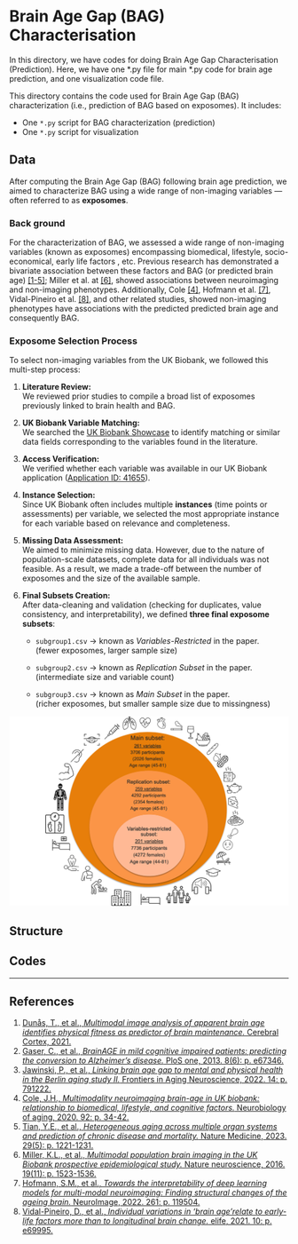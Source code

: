 # **Brain Age Gap (BAG) Characterisation**
In this directory, we have codes for doing Brain Age Gap Characterisation (Prediction). Here, we have one *.py file for main *.py code for brain age prediction, and one visualization code file.


This directory contains the code used for Brain Age Gap (BAG) characterization (i.e., prediction of BAG based on exposomes). It includes:
- One `*.py` script for BAG characterization (prediction)
- One `*.py` script for visualization




## Data
After computing the Brain Age Gap (BAG) following brain age prediction, we aimed to characterize BAG using a wide range of non-imaging variables — often referred to as **exposomes**.
### Back ground
For the characterization of BAG, we assessed a wide range of non-imaging variables (known as exposomes) encompassing biomedical, lifestyle, socio-economical, early life factors , etc. Previous research has demonstrated a bivariate association between these factors and BAG (or predicted brain age) [[1-5]](#references); Miller et al. at [[6]](#references), showed associations between neuroimaging and non-imaging phenotypes. Additionally, Cole [[4]](#references), Hofmann et al. [[7]](#references), Vidal-Pineiro et al. [[8]](#references), and other related studies, showed non-imaging phenotypes have associations with the predicted predicted brain age and consequently BAG.

### Exposome Selection Process

To select non-imaging variables from the UK Biobank, we followed this multi-step process:

1. **Literature Review:**  
   We reviewed prior studies to compile a broad list of exposomes previously linked to brain health and BAG.

2. **UK Biobank Variable Matching:**  
   We searched the [UK Biobank Showcase](https://biobank.ndph.ox.ac.uk/showcase/) to identify matching or similar data fields corresponding to the variables found in the literature.

3. **Access Verification:**  
   We verified whether each variable was available in our UK Biobank application ([Application ID: 41655](https://www.ukbiobank.ac.uk/enable-your-research/approved-research/characterizing-brain-networks-and-their-inter-individual-variability-by-high-throughput-imaging-and-computational-modelling)).

4. **Instance Selection:**  
   Since UK Biobank often includes multiple **instances** (time points or assessments) per variable, we selected the most appropriate instance for each variable based on relevance and completeness.

5. **Missing Data Assessment:**  
   We aimed to minimize missing data. However, due to the nature of population-scale datasets, complete data for all individuals was not feasible. As a result, we made a trade-off between the number of exposomes and the size of the available sample.

6. **Final Subsets Creation:**  
   After data-cleaning and validation (checking for duplicates, value consistency, and interpretability), we defined **three final exposome subsets**:

   - `subgroup1.csv` → known as *Variables-Restricted* in the paper.  
     (fewer exposomes, larger sample size)

   - `subgroup2.csv` → known as *Replication Subset* in the paper.  
     (intermediate size and variable count)

   - `subgroup3.csv` → known as *Main Subset* in the paper.  
     (richer exposomes, but smaller sample size due to missingness)

![Overview of Subgroups](../assets/2_BAGCharacterization/BAG_GitHub2.png)

## Structure

## Codes

---
## References
1. [Dunås, T., et al., *Multimodal image analysis of apparent brain age identifies physical fitness as predictor of brain maintenance.* Cerebral Cortex, 2021.](https://academic.oup.com/cercor/article/31/7/3393/6159016)
2. [Gaser, C., et al., *BrainAGE in mild cognitive impaired patients: predicting the conversion to Alzheimer’s disease.* PloS one, 2013. 8(6): p. e67346.](https://journals.plos.org/plosone/article?id=10.1371/journal.pone.0067346)
3. [Jawinski, P., et al., *Linking brain age gap to mental and physical health in the Berlin aging study II.* Frontiers in Aging Neuroscience, 2022. 14: p. 791222.](https://www.frontiersin.org/journals/aging-neuroscience/articles/10.3389/fnagi.2022.791222/full)
4. [Cole, J.H., *Multimodality neuroimaging brain-age in UK biobank: relationship to biomedical, lifestyle, and cognitive factors.* Neurobiology of aging, 2020. 92: p. 34-42.](https://www.sciencedirect.com/science/article/pii/S0197458020301056)
5. [Tian, Y.E., et al., *Heterogeneous aging across multiple organ systems and prediction of chronic disease and mortality.* Nature Medicine, 2023. 29(5): p. 1221-1231.](https://www.nature.com/articles/s41591-023-02296-6)
6. [Miller, K.L., et al., *Multimodal population brain imaging in the UK Biobank prospective epidemiological study.* Nature neuroscience, 2016. 19(11): p. 1523-1536.](https://www.nature.com/articles/nn.4393)
7. [Hofmann, S.M., et al., *Towards the interpretability of deep learning models for multi-modal neuroimaging: Finding structural changes of the ageing brain.* NeuroImage, 2022. 261: p. 119504.](https://www.sciencedirect.com/science/article/pii/S1053811922006206)
8. [Vidal-Pineiro, D., et al., *Individual variations in ‘brain age’relate to early-life factors more than to longitudinal brain change.* elife, 2021. 10: p. e69995.](https://elifesciences.org/articles/69995)
